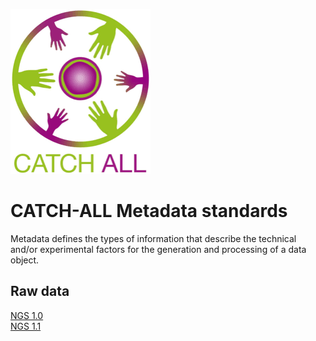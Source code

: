 ![](../images/logo.png)
# CATCH-ALL Metadata standards

Metadata defines the types of information that describe the technical and/or experimental factors for the generation and processing of a data object. 

## Raw data

[NGS 1.0](1.0/ngs_data.md)  
[NGS 1.1](1.1/ngs_data.md)